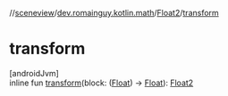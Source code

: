 //[sceneview](../../../index.md)/[dev.romainguy.kotlin.math](../index.md)/[Float2](index.md)/[transform](transform.md)

# transform

[androidJvm]\
inline fun [transform](transform.md)(block: ([Float](https://kotlinlang.org/api/latest/jvm/stdlib/kotlin/-float/index.html)) -&gt; [Float](https://kotlinlang.org/api/latest/jvm/stdlib/kotlin/-float/index.html)): [Float2](index.md)
